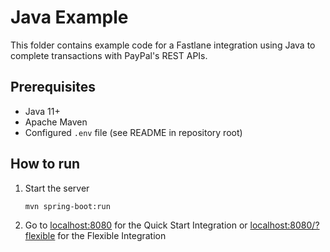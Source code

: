 # Java Example

This folder contains example code for a Fastlane integration using Java to complete transactions with PayPal's REST APIs.

## Prerequisites

- Java 11+
- Apache Maven
- Configured `.env` file (see README in repository root)

## How to run

1. Start the server
    ```
    mvn spring-boot:run
    ```
2. Go to [localhost:8080](localhost:8080) for the Quick Start Integration or [localhost:8080/?flexible](localhost:8080/?flexible) for the Flexible Integration
